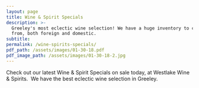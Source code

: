 ```yaml
---
layout: page
title: Wine & Spirit Specials
description: >-
  Greeley's most eclectic wine selection! We have a huge inventory to choose
  from, both foreign and domestic.
subtitle:
permalink: /wine-spirits-specials/
pdf_path: /assets/images/01-30-18.pdf
pdf_image_path: /assets/images/01-30-18-2.jpg
---
```



Check out our latest Wine & Spirit Specials on sale today, at Westlake Wine & Spirits.  We have the best eclectic wine selection in Greeley.